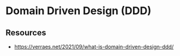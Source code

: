 # Domain Driven Design (DDD)

## Resources

- https://verraes.net/2021/09/what-is-domain-driven-design-ddd/

